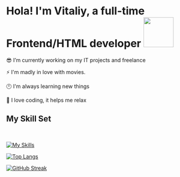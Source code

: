 # <div>Hola! I'm Vitaliy, a full-time Frontend/HTML developer <img src="https://media.giphy.com/media/WUlplcMpOCEmTGBtBW/giphy.gif" width="80">

😎 I’m currently working on my IT projects and freelance  


⚡ I'm madly in love with movies.
<br/>  

🕛 I'm always learning new things  

🌲 I love coding, it helps me relax  
</div>  
  
## <div>My Skill Set</div>  
<br/>  

[![My Skills](https://skillicons.dev/icons?i=html,css,scss,js,react,gulp,figma,git,github,gitlab,webflow,vscode&)](https://skillicons.dev)

[![Top Langs](https://github-readme-stats.vercel.app/api/top-langs/?username=Vetosy&layout=compact&theme=transparent)](https://github.com/anuraghazra/github-readme-stats)

[![GitHub Streak](http://github-readme-streak-stats.herokuapp.com?user=Vetosy&theme=transparent&hide_border=true)](https://git.io/streak-stats)



